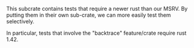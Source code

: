This subcrate contains tests that require a newer rust than our MSRV. 
By putting them in their own sub-crate, we can more easily test them selectively.

In particular, tests that involve the "backtrace" feature/crate require rust 1.42.
